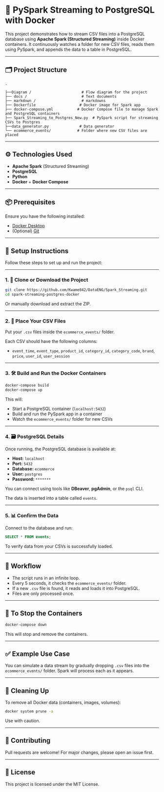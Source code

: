 # 🚀 PySpark Streaming to PostgreSQL with Docker

This project demonstrates how to stream CSV files into a PostgreSQL database using **Apache Spark (Structured Streaming)** inside Docker containers. It continuously watches a folder for new CSV files, reads them using PySpark, and appends the data to a table in PostgreSQL.

---

## 🗂 Project Structure

```
.

├──Diagram /                       # Flow diagram for the project
├── docs /                         # Text documents
├── markdown /                     # markdowns          
├── Dockerfile                    # Docker image for Spark app
├── docker-compose.yml           # Docker Compose file to manage Spark and PostgreSQL containers
├── Spark_Streaming_to_Postgres_New.py  # PySpark script for streaming CSVs to Postgres
├──data_generator.py              # Data generator
└── ecommerce_events/            # Folder where new CSV files are placed
```

---

## ⚙️ Technologies Used

- **Apache Spark** (Structured Streaming)
- **PostgreSQL**
- **Python**
- **Docker** + **Docker Compose**

---

## 📦 Prerequisites

Ensure you have the following installed:

- [Docker Desktop](https://www.docker.com/products/docker-desktop/)
- (Optional) [Git](https://git-scm.com/)

---

## 🔧 Setup Instructions

Follow these steps to set up and run the project:

---

### 1. 📁 Clone or Download the Project

```bash
git clone https://github.com/Kwame842/DataENG/Spark_Streaming.git
cd spark-streaming-postgres-docker
```

Or manually download and extract the ZIP.

---

### 2. 📄 Place Your CSV Files

Put your `.csv` files inside the `ecommerce_events/` folder.

Each CSV should have the following columns:

- `event_time`, `event_type`, `product_id`, `category_id`, `category_code`, `brand`, `price`, `user_id`, `user_session`

---

### 3. 🛠 Build and Run the Docker Containers

```bash
docker-compose build
docker-compose up
```

This will:

- Start a PostgreSQL container (`localhost:5432`)
- Build and run the PySpark app in a container
- Watch the `ecommerce_events/` folder for new CSVs

---

### 4. 🗃 PostgreSQL Details

Once running, the PostgreSQL database is available at:

- **Host:** `localhost`
- **Port:** `5432`
- **Database:** `ecommerce`
- **User:** `postgres`
- **Password:** `*******`

You can connect using tools like **DBeaver**, **pgAdmin**, or the `psql` CLI.

The data is inserted into a table called `events`.

---

### 5. 📊 Confirm the Data

Connect to the database and run:

```sql
SELECT * FROM events;
```

To verify data from your CSVs is successfully loaded.

---

## 🔁 Workflow

- The script runs in an infinite loop.
- Every 5 seconds, it checks the `ecommerce_events/` folder.
- If a new `.csv` file is found, it reads and loads it into PostgreSQL.
- Files are only processed once.

---

## 🛑 To Stop the Containers

```bash
docker-compose down
```

This will stop and remove the containers.

---

## ✅ Example Use Case

You can simulate a data stream by gradually dropping `.csv` files into the `ecommerce_events/` folder. Spark will process each as it appears.

---

## 🧹 Cleaning Up

To remove all Docker data (containers, images, volumes):

```bash
docker system prune -a
```

Use with caution.

---

## 🤝 Contributing

Pull requests are welcome! For major changes, please open an issue first.

---

## 📄 License

This project is licensed under the MIT License.
